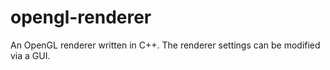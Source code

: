 # opengl-renderer
An OpenGL renderer written in C++. The renderer settings can be modified via a GUI.
